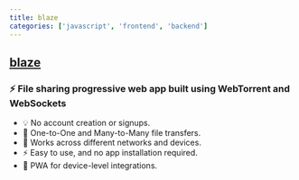 ```yaml
---
title: blaze
categories: ['javascript', 'frontend', 'backend']
---
```

## [blaze](https://github.com/blenderskool/blaze)

### ⚡ File sharing progressive web app built using WebTorrent and WebSockets

- 💡 No account creation or signups.
- 🚀 One-to-One and Many-to-Many file transfers.
- 🔮 Works across different networks and devices.
- ⚡ Easy to use, and no app installation required.
- 📱 PWA for device-level integrations.
